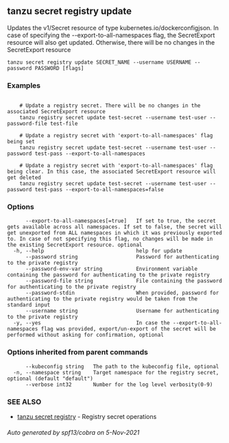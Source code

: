 ## tanzu secret registry update

Updates the v1/Secret resource of type kubernetes.io/dockerconfigjson. In case of specifying the --export-to-all-namespaces flag, the SecretExport resource will also get updated. Otherwise, there will be no changes in the SecretExport resource

```
tanzu secret registry update SECRET_NAME --username USERNAME --password PASSWORD [flags]
```

### Examples

```

    # Update a registry secret. There will be no changes in the associated SecretExport resource
    tanzu registry secret update test-secret --username test-user --password-file test-file

    # Update a registry secret with 'export-to-all-namespaces' flag being set
    tanzu registry secret update test-secret --username test-user --password test-pass --export-to-all-namespaces

    # Update a registry secret with 'export-to-all-namespaces' flag being clear. In this case, the associated SecretExport resource will get deleted
    tanzu registry secret update test-secret --username test-user --password test-pass --export-to-all-namespaces=false
```

### Options

```
      --export-to-all-namespaces[=true]   If set to true, the secret gets available across all namespaces. If set to false, the secret will get unexported from ALL namespaces in which it was previously exported to. In case of not specifying this flag, no changes will be made in the existing SecretExport resource. optional
  -h, --help                              help for update
      --password string                   Password for authenticating to the private registry
      --password-env-var string           Environment variable containing the password for authenticating to the private registry
      --password-file string              File containing the password for authenticating to the private registry
      --password-stdin                    When provided, password for authenticating to the private registry would be taken from the standard input
      --username string                   Username for authenticating to the private registry
  -y, --yes                               In case the --export-to-all-namespaces flag was provided, export/un-export of the secret will be performed without asking for confirmation, optional
```

### Options inherited from parent commands

```
      --kubeconfig string   The path to the kubeconfig file, optional
  -n, --namespace string    Target namespace for the registry secret, optional (default "default")
      --verbose int32       Number for the log level verbosity(0-9)
```

### SEE ALSO

* [tanzu secret registry](tanzu_secret_registry.md)	 - Registry secret operations

###### Auto generated by spf13/cobra on 5-Nov-2021
